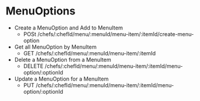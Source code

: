 # MenuOptions

- Create a MenuOption and Add to MenuItem
  - POSt /chefs/:chefId/menu/:menuId/menu-item/:itemId/create-menu-option
- Get all MenuOption by MenuItem
  - GET /chefs/:chefId/menu/:menuId/menu-item/:itemId
- Delete a MenuOption from a MenuItem
  - DELETE /chefs/:chefId/menu/:menuId/menu-item/:itemId/menu-option/:optionId
- Update a MenuOption for a MenuItem
  - PUT /chefs/:chefId/menu/:menuId/menu-item/:itemId/menu-option/:optionId
